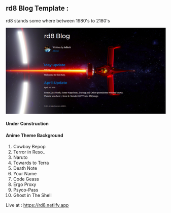 ## rd8 Blog Template : 

rd8 stands some where between 1980's to 2180's

<p align="center" >
   <img src="./content/assets/ss.png" />
</p>



#### Under Construction


#### Anime Theme Background

1. Cowboy Bepop
2. Terror in Reso..
3. Naruto
4. Towards to Terra
5. Death Note
6. Your Name
7. Code Geass
8. Ergo Proxy
9. Psyco-Pass
10. Ghost in The Shell



Live at : https://rd8.netlify.app

